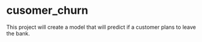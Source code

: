 # cusomer_churn
This  project will create a model that will predict if a customer plans to leave the bank.
